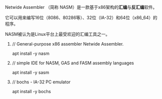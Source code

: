 
Netwide Assembler （简称 NASM）是一款基于x86架构的**汇编**与**反汇编**软件。

它可以用来编写16位（8086、80286等）、32位（IA-32）和64位（x86_64）的程序。 

NASM被认为是Linux平台上最受欢迎的汇编工具之一。

1. // General-purpose x86 assembler Netwide Assembler.

    apt install -y nasm

2. // simple IDE for NASM, GAS and FASM assembly languages

    apt install -y sasm

3. // bochs - IA-32 PC emulator

    apt install -y bochs

